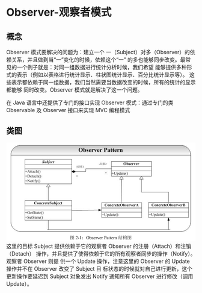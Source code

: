 # Observer-观察者模式
## 概念
Observer 模式要解决的问题为：建立一个
一（Subject）对多（Observer）的依赖关系，并且做到当“一”变化的时候，依赖这个“一”
的多也能够同步改变。最常见的一个例子就是：对同一组数据进行统计分析时候，我们希望
能够提供多种形式的表示（例如以表格进行统计显示、柱状图统计显示、百分比统计显示等）。
这些表示都依赖于同一组数据，我们当然需要当数据改变的时候，所有的统计的显示都能够
同时改变。Observer 模式就是解决了这一个问题。

在 Java 语言中还提供了专门的接口实现 Observer
模式：通过专门的类 Observable 及 Observer 接口来实现 MVC 编程模式

## 类图
![类图](../../../../../../../../images/observer.png)  
这里的目标 Subject 提供依赖于它的观察者 Observer 的注册（Attach）和注销（Detach）
操作，并且提供了使得依赖于它的所有观察者同步的操作（Notify）。观察者 Observer 则提
供一个 Update 操作，注意这里的 Observer 的 Update 操作并不在 Observer 改变了 Subject 目
标状态的时候就对自己进行更新，这个更新操作要延迟到 Subject 对象发出 Notify 通知所有
Observer 进行修改（调用 Update）。

